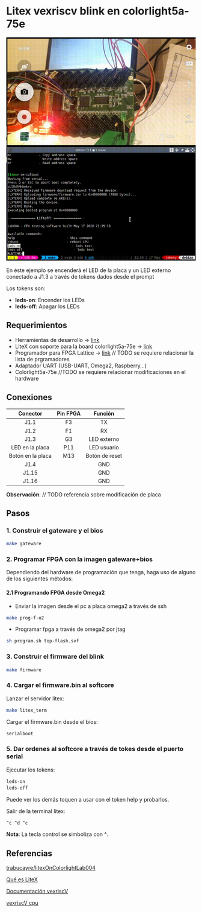 # Litex vexriscv blink en colorlight5a-75e

![Demostración](./video/vexriscv-cl-5a-75e.gif)


En éste ejemplo se encenderá el LED de la placa y un LED externo conectado a J1.3
a través de tokens dados desde el prompt

Los tokens son:

* **leds-on**: Encender los LEDs
* **leds-off**: Apagar los LEDs

## Requerimientos

* Herramientas de desarrollo -> [link](https://github.com/unal-digital-electronic/litex-and-softcore-projects/wiki/Herramientas-para-FPGAs-Lattice)
* LiteX con soporte para la board colorlight5a-75e -> [link](https://github.com/unal-digital-electronic/litex-and-softcore-projects/wiki/Instalaci%C3%B3n-de-Litex#litex-para-placa-colorlight-5a-75e)
* Programador para FPGA Lattice -> [link]() // TODO se requiere relacionar la lista de prgramadores
* Adaptador UART (USB-UART, Omega2, Raspberry...)
* Colorlight5a-75e //TODO se requiere relacionar modificaciones en el hardware

## Conexiones

|Conector |Pin FPGA|Función|
|:-------------:|:-------------:|:-----:|
| J1.1 | F3 |TX|
| J1.2 | F1 |RX|
| J1.3 | G3 |LED externo|
|LED en la placa| P11 |LED usuario|
|Botón en la placa| M13 |Botón de reset|
| J1.4 || GND |
| J1.15 || GND |
| J1.16 || GND |

**Observación**: // TODO referencia sobre modificación de placa

## Pasos

### 1. Construir el gateware y el bios

```bash
make gateware
```

### 2. Programar FPGA con la imagen gateware+bios

Dependiendo del hardware de programación que tenga, haga uso de alguno
de los siguientes métodos:

#### 2.1 Programando FPGA desde Omega2

* Enviar la imagen desde el pc a placa omega2 a través de ssh

```bash
make prog-f-o2
```

* Programar fpga a través de omega2 por jtag

```bash
sh program.sh top-flash.svf
```

### 3. Construir el firmware del blink

```bash
make firmware
```

### 4. Cargar el firmware.bin al softcore


Lanzar el servidor litex:

```bash
make litex_term
```

Cargar el firmware.bin desde el bios:

```bash
serialboot
```

### 5. Dar ordenes al softcore a través de tokes desde el puerto serial


Ejecutar los tokens:

```bash
leds-on
leds-off
```

Puede ver los demás toquen a usar con el token help y probarlos.

Salir de la terminal litex:

```bash
^c ^d ^c
```

**Nota**: La tecla control se simboliza con **^**.

## Referencias

[trabucayre/litexOnColorlightLab004](https://github.com/trabucayre/litexOnColorlightLab004)

[Qué es LiteX](https://github.com/timvideos/litex-buildenv/wiki/LiteX-for-Hardware-Engineers#litescope-sampler)

[Documentación vexriscV](https://github.com/SpinalHDL/VexRiscv)

[vexriscV cpu](https://tomverbeure.github.io/rtl/2018/12/06/The-VexRiscV-CPU-A-New-Way-To-Design.html#designing-a-cpu-the-traditional-way)


